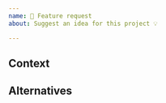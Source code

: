 ```yaml
---
name: 🚀 Feature request
about: Suggest an idea for this project 💡

---
```



## Context
<!--
Please let us know what you are trying to do and how you would want to do it differently?
Is it something you currently cannot do?
Is this related to an issue/problem?
-->

## Alternatives
<?--
Can you achieve the same result doing it in an alternative way?
Is the alternative considerable?
-->
